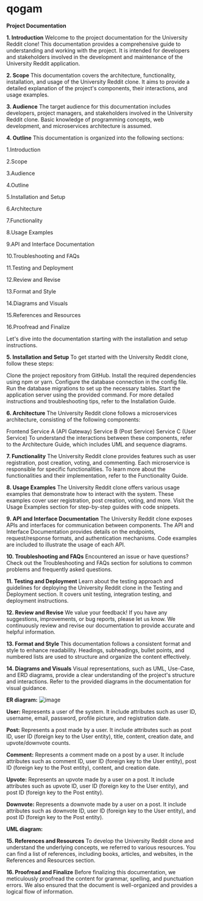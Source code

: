 # qogam

**Project Documentation**

**1. Introduction**
Welcome to the project documentation for the University Reddit clone! This documentation provides a comprehensive guide to understanding and working with the project. It is intended for developers and stakeholders involved in the development and maintenance of the University Reddit application.

**2. Scope**
This documentation covers the architecture, functionality, installation, and usage of the University Reddit clone. It aims to provide a detailed explanation of the project's components, their interactions, and usage examples.

**3. Audience**
The target audience for this documentation includes developers, project managers, and stakeholders involved in the University Reddit clone. Basic knowledge of programming concepts, web development, and microservices architecture is assumed.

**4. Outline**
This documentation is organized into the following sections:

  1.Introduction
  
  2.Scope 
  
  3.Audience
  
  4.Outline
  
  5.Installation and Setup
  
  6.Architecture
  
  7.Functionality
  
  8.Usage Examples
  
  9.API and Interface Documentation
  
  10.Troubleshooting and FAQs
  
  11.Testing and Deployment
  
  12.Review and Revise
  
  13.Format and Style
  
  14.Diagrams and Visuals
  
  15.References and Resources
  
  16.Proofread and Finalize


Let's dive into the documentation starting with the installation and setup instructions.

**5. Installation and Setup**
To get started with the University Reddit clone, follow these steps:

Clone the project repository from GitHub.
Install the required dependencies using npm or yarn.
Configure the database connection in the config file.
Run the database migrations to set up the necessary tables.
Start the application server using the provided command.
For more detailed instructions and troubleshooting tips, refer to the Installation Guide.

**6. Architecture**
The University Reddit clone follows a microservices architecture, consisting of the following components:

Frontend
Service A (API Gateway)
Service B (Post Service)
Service C (User Service)
To understand the interactions between these components, refer to the Architecture Guide, which includes UML and sequence diagrams.

**7. Functionality**
The University Reddit clone provides features such as user registration, post creation, voting, and commenting. Each microservice is responsible for specific functionalities. To learn more about the functionalities and their implementation, refer to the Functionality Guide.

**8. Usage Examples**
The University Reddit clone offers various usage examples that demonstrate how to interact with the system. These examples cover user registration, post creation, voting, and more. Visit the Usage Examples section for step-by-step guides with code snippets.

**9. API and Interface Documentation**
The University Reddit clone exposes APIs and interfaces for communication between components. The API and Interface Documentation provides details on the endpoints, request/response formats, and authentication mechanisms. Code examples are included to illustrate the usage of each API.

**10. Troubleshooting and FAQs**
Encountered an issue or have questions? Check out the Troubleshooting and FAQs section for solutions to common problems and frequently asked questions.

**11. Testing and Deployment**
Learn about the testing approach and guidelines for deploying the University Reddit clone in the Testing and Deployment section. It covers unit testing, integration testing, and deployment instructions.

**12. Review and Revise**
We value your feedback! If you have any suggestions, improvements, or bug reports, please let us know. We continuously review and revise our documentation to provide accurate and helpful information.

**13. Format and Style**
This documentation follows a consistent format and style to enhance readability. Headings, subheadings, bullet points, and numbered lists are used to structure and organize the content effectively.

**14. Diagrams and Visuals**
Visual representations, such as UML, Use-Case, and ERD diagrams, provide a clear understanding of the project's structure and interactions. Refer to the provided diagrams in the documentation for visual guidance.

**ER diagram:**
  ![image](https://github.com/Nurlan-Oralov/Final_NATO/assets/76832263/490900e4-1dbf-4e94-bf4e-cfdb25446f05)
  
  **User:** Represents a user of the system. It include attributes such as user ID, username, email, password, profile picture, and registration date.
  
  **Post:** Represents a post made by a user. It include attributes such as post ID, user ID (foreign key to the User entity), title, content, creation date, and upvote/downvote counts.
  
  **Comment:** Represents a comment made on a post by a user. It include attributes such as comment ID, user ID (foreign key to the User entity), post ID (foreign key to the Post entity), content, and creation date.
  
  **Upvote:** Represents an upvote made by a user on a post. It include attributes such as upvote ID, user ID (foreign key to the User entity), and post ID (foreign key to the Post entity).
  
  **Downvote:** Represents a downvote made by a user on a post. It include attributes such as downvote ID, user ID (foreign key to the User entity), and post ID (foreign key to the Post entity).
  
  **UML diagram:**


**15. References and Resources**
To develop the University Reddit clone and understand the underlying concepts, we referred to various resources. You can find a list of references, including books, articles, and websites, in the References and Resources section.

**16. Proofread and Finalize**
Before finalizing this documentation, we meticulously proofread the content for grammar, spelling, and punctuation errors. We also ensured that the document is well-organized and provides a logical flow of information.
